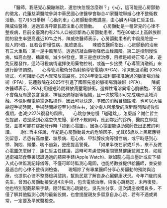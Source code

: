 　　「醫師，我感覺心臟蹦蹦跳，還忽快忽慢怎麼辦？」小心，這可能是心房顫動的徵兆，花蓮慈濟醫院參與中華民國心律醫學會聯合41家醫院舉辦心律不整衛教活動，在7月5日舉辦「心動列車」心房顫動衛教講座，由心臟內科謝仁哲主任、陳威佐醫師，透過宣導呼籲民眾注重心房顫動。　　心房顫動是一種常見的心律不整疾病，目前全臺灣約有2%人口被診斷為心房顫動患者，而在80歲以上高齡族群間的發生率更高達近10%之外，陳威佐醫師表示，心房顫動患者的中風風險是一般人的5倍，且若合併慢性病，風險更高。　　陳威佐醫師指出，心房顫動的治療有三大重點：第一是中風預防，透過抗凝血藥物降低血栓風險。第二是控制慢性病，如高血壓、糖尿病，減少併發症。第三是症狀治療，目標是維持正常心律，避免反覆發作，這時可視病情選擇使用藥物控制，或進一步接受「心導管消融術」來進行節律調整。　　心導管消融術分為射頻導管電燒(RFCA)、冷凍低溫消融 (CBA)術式，均可阻斷心房內異常放電路徑。2024年衛生福利部核准通過的脈衝場消融術（PFA），花蓮慈院在2025年引進了國際先進的脈衝場消融術（PFA）。　　陳威佐醫師表示，PFA利用極短時間釋放高壓電脈衝，選擇性電溶異常心肌細胞，不僅不會傷及周邊包含食道、神經及肺靜脈等組織，且一次放電即可完成環形區域消融，不像射頻電燒需逐點操作，因此可以快速、準確的消融目標區域，也可以大幅縮短手術時間，手術時間縮短至1小時左右，減少病人所承受的麻醉時間和術後恢復期，也減少27%復發的風險。　　心跳忽快忽慢「碰碰跳」，怎麼辦？謝仁哲主任提醒，若是感到心跳忽快忽慢、節律不規則時，應到鄰近的診所、醫院立即就醫，並盡可能在症狀發作時「抓到心電圖」，因為心電圖能協助醫師做出正確的判讀。　　謝仁哲主任說，年紀是心房顫動最大的危險因子，尤其65歲以上民眾應特別留意，若患有高血壓、糖尿病、冠心病、甲狀腺疾病等慢性病，或平時感到心悸、胸悶、頭暈、喘不過氣，更應提高警覺。　　「如果半夜在家或戶外，來不及做心電圖怎麼辦？」謝仁哲主任建議，這時可考慮使用相關智慧健康監測工具，如經過衛福部食藥署認證通過的蘋果手錶(Apple Watch)、歐姆龍心電血壓計或皮下植入式心律監測記錄儀等，不僅可即時監測心電圖，也能將數據提供給醫師，並安排最適合的心律不整偵測檢查。　　現場除了有專業醫師分享心房顫動的預防與治療，也提供心律不整篩檢與諮詢，幫助民眾了解自身心臟健康狀況。今年71歲的吳先生，曾因心房顫動接受過4次手術，包含電燒治療，術後心跳穩定，未再復發，他也特別配戴蘋果手錶，隨時監測心跳變化。吳先生分享，這次講座收穫良多，不僅了解其他監測心跳的最新設備，也會提醒親友多留意自身心跳，若有不適或異常，一定要及早就醫檢查。